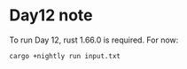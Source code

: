 # Day12 note
To run Day 12, rust 1.66.0 is required. For now:

```sh
cargo +nightly run input.txt
```